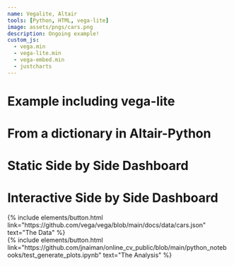 ```yaml
---
name: Vegalite, Altair
tools: [Python, HTML, vega-lite]
image: assets/pngs/cars.png
description: Ongoing example!
custom_js:
  - vega.min
  - vega-lite.min
  - vega-embed.min
  - justcharts
---
```



# Example including vega-lite


<vegachart schema-url="{{ site.baseurl }}/assets/json/cars.json" style="width: 100%"></vegachart>

# From a dictionary in Altair-Python

<vegachart schema-url="{{ site.baseurl }}/assets/json/chart1.json" style="width: 100%"></vegachart>

# Static Side by Side Dashboard

<vegachart schema-url="{{ site.baseurl }}/assets/json/first_dashboard.json" style="width: 100%"></vegachart>

# Interactive Side by Side Dashboard

<vegachart schema-url="{{ site.baseurl }}/assets/json/interactive_plot.json" style="width: 100%"></vegachart>

<!-- these are written in a combo of html and liquid --> 

<div class="left">
{% include elements/button.html link="https://github.com/vega/vega/blob/main/docs/data/cars.json" text="The Data" %}
</div>

<div class="right">
{% include elements/button.html link="https://github.com/jnaiman/online_cv_public/blob/main/python_notebooks/test_generate_plots.ipynb" text="The Analysis" %}
</div>

